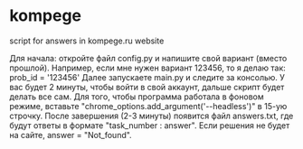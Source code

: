 # kompege
script for answers in kompege.ru website

Для начала: откройте файл config.py и напишите свой вариант (вместо прошлой). Например, если мне нужен вариант 123456, то я делаю так: prob_id = '123456'
Далее запускаете main.py и следите за консолью. У вас будет 2 минуты, чтобы войти в свой аккаунт, дальше скрипт будет делать все сам. 
Для того, чтобы программа работала в фоновом режиме, вставьте "chrome_options.add_argument('--headless')" в 15-ую строчку. После завершения (2-3 минуты) появится файл answers.txt, где будут ответы в формате "task_number : answer". Если решения не будет на сайте, answer = "Not_found".
